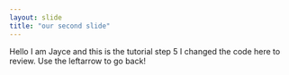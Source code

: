 ```yaml
---
layout: slide
title: "our second slide"
---
```

Hello I am Jayce and this is the tutorial step 5
I changed the code here to review.
Use the leftarrow to go back!
